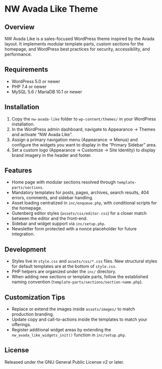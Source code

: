 # NW Avada Like Theme

## Overview

NW Avada Like is a sales-focused WordPress theme inspired by the Avada layout. It implements modular template parts, custom sections for the homepage, and WordPress best practices for security, accessibility, and performance.

## Requirements

- WordPress 5.0 or newer
- PHP 7.4 or newer
- MySQL 5.6 / MariaDB 10.1 or newer

## Installation

1. Copy the `nw-avada-like` folder to `wp-content/themes/` in your WordPress installation.
2. In the WordPress admin dashboard, navigate to Appearance → Themes and activate “NW Avada Like”.
3. Assign a primary navigation menu (Appearance → Menus) and configure the widgets you want to display in the “Primary Sidebar” area.
4. Set a custom logo (Appearance → Customize → Site Identity) to display brand imagery in the header and footer.

## Features

- Home page with modular sections resolved through `template-parts/sections`.
- Mandatory templates for posts, pages, archives, search results, 404 errors, comments, and sidebar handling.
- Asset loading centralized in `inc/enqueue.php`, with conditional scripts for the homepage.
- Gutenberg editor styles (`assets/css/editor.css`) for a closer match between the editor and the front-end.
- Sidebar and widget support via `inc/setup.php`.
- Newsletter form protected with a nonce placeholder for future integration.

## Development

- Styles live in `style.css` and `assets/css/*.css` files. New structural styles for default templates are at the bottom of `style.css`.
- PHP helpers are organized under the `inc/` directory.
- When adding new sections or template parts, follow the established naming convention (`template-parts/sections/section-name.php`).

## Customization Tips

- Replace or extend the images inside `assets/images/` to match production branding.
- Update copy and call-to-actions inside the templates to match your offerings.
- Register additional widget areas by extending the `nw_avada_like_widgets_init()` function in `inc/setup.php`.

## License

Released under the GNU General Public License v2 or later.
